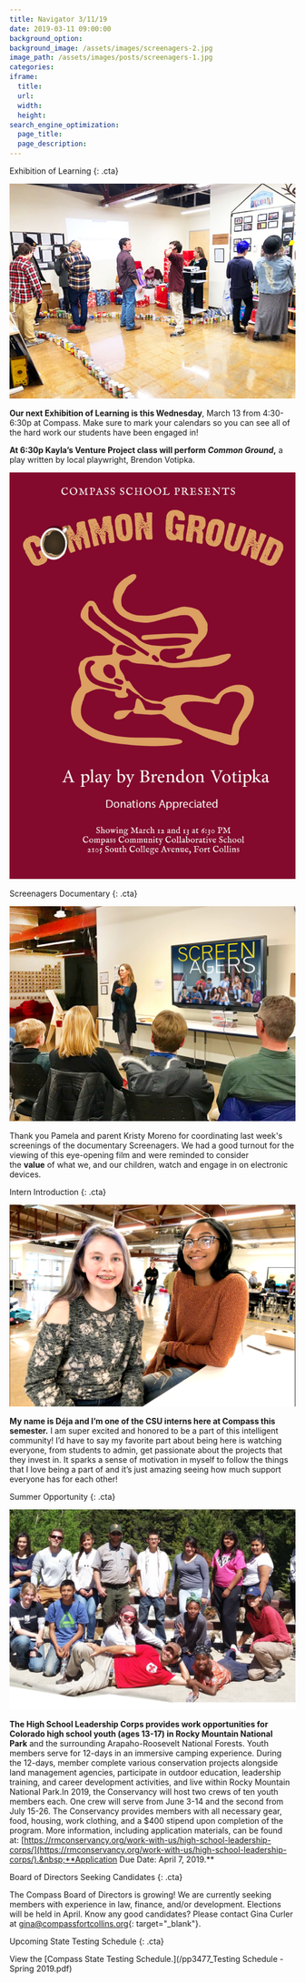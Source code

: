 ```yaml
---
title: Navigator 3/11/19
date: 2019-03-11 09:00:00
background_option:
background_image: /assets/images/screenagers-2.jpg
image_path: /assets/images/posts/screenagers-1.jpg
categories:
iframe:
  title:
  url:
  width:
  height:
search_engine_optimization:
  page_title:
  page_description:
---
```


Exhibition of Learning
{: .cta}

![](/assets/images/all-photos-from-december-exhibition-1.jpg)

**Our next Exhibition of Learning is this Wednesday**, March 13 from 4:30-6:30p at Compass. Make sure to mark your calendars so you can see all of the hard work our students have been engaged in!

**At 6:30p Kayla’s Venture Project class will perform&nbsp;*Common Ground*,**&nbsp;a play written by local playwright, Brendon Votipka.

![](/assets/images/common-ground-play-poster-1.jpg)

Screenagers Documentary
{: .cta}

![](/assets/images/screenagers-1.jpg)

Thank you Pamela and parent Kristy Moreno for coordinating last week's screenings of the documentary Screenagers. We had a good turnout for the viewing of this eye-opening film and were reminded to consider the&nbsp;**value**&nbsp;of what we, and our children, watch and engage in on electronic devices.&nbsp;

Intern Introduction
{: .cta}

![](/assets/images/nn-031119-deja.png)

**My name is D&eacute;ja and I’m one of the CSU interns here at Compass this semester.**&nbsp;I am super excited and honored to be a part of this intelligent community! I’d have to say my favorite part about being here is watching everyone, from students to admin, get passionate about the projects that they invest in. It sparks a sense of motivation in myself to follow the things that I love being a part of and it’s just amazing seeing how much support everyone has for each other!

Summer Opportunity
{: .cta}

![](/assets/images/screen-shot-2019-03-08-at-1-08-23-pm-1.png)

**The High School Leadership Corps provides work opportunities for Colorado high school youth (ages 13-17) in Rocky Mountain National Park**&nbsp;and the surrounding Arapaho-Roosevelt National Forests. Youth members serve for 12-days in an immersive camping experience. During the 12-days, member complete various conservation projects alongside land management agencies, participate in outdoor education, leadership training, and career development activities, and live within Rocky Mountain National Park.In 2019, the Conservancy will host two crews of ten youth members each. One crew will serve from June 3-14 and the second from July 15-26. The Conservancy provides members with all necessary gear, food, housing, work clothing, and a $400 stipend upon completion of the program. More information, including application materials, can be found at:&nbsp;[https://rmconservancy.org/work-with-us/high-school-leadership-corps/](https://rmconservancy.org/work-with-us/high-school-leadership-corps/).&nbsp;**Application Due Date: April 7, 2019.**

Board of Directors Seeking Candidates
{: .cta}

The Compass Board of Directors is growing! We are currently seeking members with experience in law, finance, and/or development. Elections will be held in April. Know any good candidates? Please contact Gina Curler at&nbsp;[gina@compassfortcollins.org](mailto:gina@compassfortcollins.org){: target="_blank"}.

Upcoming State Testing Schedule
{: .cta}

View the [Compass State Testing Schedule.](/pp3477_Testing Schedule - Spring 2019.pdf)

&nbsp;